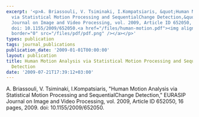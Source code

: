 ```yaml
---
excerpt: '<p>A. Briassouli, V. Tsiminaki, I.Kompatsiaris, &quot;Human Motion Analysis
  via Statistical Motion Processing and SequentialChange Detection,&quot; EURASIP
  Journal on Image and Video Processing, vol. 2009, Article ID 652050, 16 pages, 2009.
  doi: 10.1155/2009/652050.<a href="/files/human-motion.pdf"><img align="top" alt=""
  border="0" src="/files/pdf/pdf.png" /></a></p>'
types: publication
tags: journal_publications
publication_date: '2009-01-01T00:00:00'
layout: publication
title: Human Motion Analysis via Statistical Motion Processing and Sequential Change
  Detection
date: '2009-07-21T17:39:12+03:00'
---
```

<p>A. Briassouli, V. Tsiminaki, I.Kompatsiaris, &quot;Human Motion Analysis via Statistical Motion Processing and SequentialChange Detection,&quot; EURASIP Journal on Image and Video Processing, vol. 2009, Article ID 652050, 16 pages, 2009. doi: 10.1155/2009/652050.<a href="/files/human-motion.pdf"><img align="top" alt="" border="0" src="/files/pdf/pdf.png" /></a></p>

